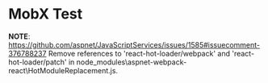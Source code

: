 # MobX Test

**NOTE**: https://github.com/aspnet/JavaScriptServices/issues/1585#issuecomment-376788237
Remove references to 'react-hot-loader/webpack' and 'react-hot-loader/patch' in node_modules\aspnet-webpack-react\HotModuleReplacement.js.